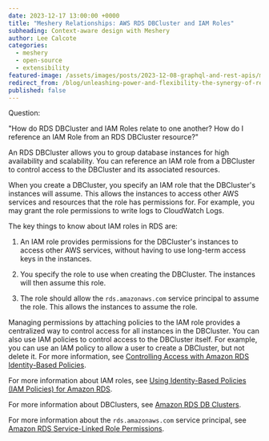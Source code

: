 ```yaml
---
date: 2023-12-17 13:00:00 +0000
title: "Meshery Relationships: AWS RDS DBCluster and IAM Roles"
subheading: Context-aware design with Meshery
author: Lee Calcote
categories:
  - meshery
  - open-source
  - extensibility
featured-image: /assets/images/posts/2023-12-08-graphql-and-rest-apis/meshery-apis.jpeg
redirect_from: /blog/unleashing-power-and-flexibility-the-synergy-of-rest-and-graphql-in-meshery
published: false
---
```

Question:

"How do RDS DBCluster and IAM Roles relate to one another? How do I reference an IAM Role from an RDS DBCluster resource?"

An RDS DBCluster allows you to group database instances for high availability and scalability. You can reference an IAM role from a DBCluster to control access to the DBCluster and its associated resources.

When you create a DBCluster, you specify an IAM role that the DBCluster's instances will assume. This allows the instances to access other AWS services and resources that the role has permissions for. For example, you may grant the role permissions to write logs to CloudWatch Logs.

The key things to know about IAM roles in RDS are:

1. An IAM role provides permissions for the DBCluster's instances to access other AWS services, without having to use long-term access keys in the instances.

2. You specify the role to use when creating the DBCluster. The instances will then assume this role.

3. The role should allow the `rds.amazonaws.com` service principal to assume the role. This allows the instances to assume the role.

Managing permissions by attaching policies to the IAM role provides a centralized way to control access for all instances in the DBCluster. You can also use IAM policies to control access to the DBCluster itself. For example, you can use an IAM policy to allow a user to create a DBCluster, but not delete it. For more information, see [Controlling Access with Amazon RDS Identity-Based Policies](https://docs.aws.amazon.com/AmazonRDS/latest/UserGuide/UsingWithRDS.IAMDBAuth.IAMPolicy.html). 

For more information about IAM roles, see [Using Identity-Based Policies (IAM Policies) for Amazon RDS](https://docs.aws.amazon.com/AmazonRDS/latest/UserGuide/UsingWithRDS.IAM.html).

For more information about DBClusters, see [Amazon RDS DB Clusters](https://docs.aws.amazon.com/AmazonRDS/latest/UserGuide/CHAP_MySQL.html#MySQL.Concepts.DBInstance.Classes).

For more information about the `rds.amazonaws.com` service principal, see [Amazon RDS Service-Linked Role Permissions](https://docs.aws.amazon.com/AmazonRDS/latest/UserGuide/UsingWithRDS.IAM.Permissions.SLR.html).

